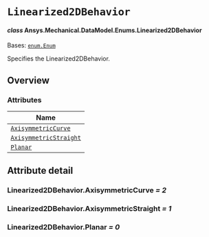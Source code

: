 # `Linearized2DBehavior`

<a id="ansys.mechanical.stubs.v241.Ansys.Mechanical.DataModel.Enums.Linearized2DBehavior"></a>

#### *class* Ansys.Mechanical.DataModel.Enums.Linearized2DBehavior

Bases: [`enum.Enum`](https://docs.python.org/3/library/enum.html#enum.Enum)

Specifies the Linearized2DBehavior.

<!-- !! processed by numpydoc !! -->

<a id="overview"></a>

## Overview

### Attributes

| Name |
| ---------------------------------------------------------------------- |
| [`AxisymmetricCurve`](#Linearized2DBehavior.AxisymmetricCurve) |
| [`AxisymmetricStraight`](#Linearized2DBehavior.AxisymmetricStraight) |
| [`Planar`](#Linearized2DBehavior.Planar) |

<a id="attribute-detail"></a>

## Attribute detail

<a id="Linearized2DBehavior.AxisymmetricCurve"></a>

### Linearized2DBehavior.AxisymmetricCurve *= 2*

<a id="Linearized2DBehavior.AxisymmetricStraight"></a>

### Linearized2DBehavior.AxisymmetricStraight *= 1*

<a id="Linearized2DBehavior.Planar"></a>

### Linearized2DBehavior.Planar *= 0*


